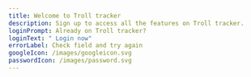 ```yaml
---
title: Welcome to Troll tracker
description: Sign up to access all the features on Troll tracker.
loginPrompt: Already on Troll tracker?
loginText: " Login now"
errorLabel: Check field and try again
googleIcon: /images/googleicon.svg
passwordIcon: /images/password.svg
---
```

